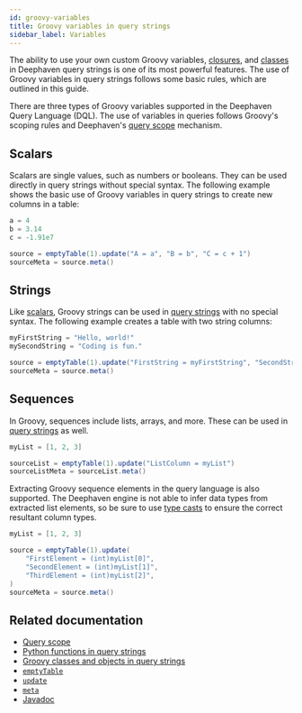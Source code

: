 ```yaml
---
id: groovy-variables
title: Groovy variables in query strings
sidebar_label: Variables
---
```


The ability to use your own custom Groovy variables, [closures](./groovy-closures.md), and [classes](./groovy-classes.md) in Deephaven query strings is one of its most powerful features. The use of Groovy variables in query strings follows some basic rules, which are outlined in this guide.

There are three types of Groovy variables supported in the Deephaven Query Language (DQL). The use of variables in queries follows Groovy's scoping rules and Deephaven's [query scope](./queryscope.md) mechanism.

## Scalars

Scalars are single values, such as numbers or booleans. They can be used directly in query strings without special syntax. The following example shows the basic use of Groovy variables in query strings to create new columns in a table:

```groovy order=source,sourceMeta
a = 4
b = 3.14
c = -1.91e7

source = emptyTable(1).update("A = a", "B = b", "C = c + 1")
sourceMeta = source.meta()
```

## Strings

Like [scalars](#scalars), Groovy strings can be used in [query strings](./query-string-overview.md) with no special syntax. The following example creates a table with two string columns:

```groovy order=source,sourceMeta
myFirstString = "Hello, world!"
mySecondString = "Coding is fun."

source = emptyTable(1).update("FirstString = myFirstString", "SecondString = mySecondString")
sourceMeta = source.meta()
```

## Sequences

In Groovy, sequences include lists, arrays, and more. These can be used in [query strings](./query-string-overview.md) as well.

```groovy order=sourceList,sourceListMeta
myList = [1, 2, 3]

sourceList = emptyTable(1).update("ListColumn = myList")
sourceListMeta = sourceList.meta()
```

Extracting Groovy sequence elements in the query language is also supported. The Deephaven engine is not able to infer data types from extracted list elements, so be sure to use [type casts](./casting.md#type-casts) to ensure the correct resultant column types.

```groovy order=source,sourceMeta
myList = [1, 2, 3]

source = emptyTable(1).update(
    "FirstElement = (int)myList[0]",
    "SecondElement = (int)myList[1]",
    "ThirdElement = (int)myList[2]",
)
sourceMeta = source.meta()
```

## Related documentation

- [Query scope](./queryscope.md)
- [Python functions in query strings](./groovy-closures.md)
- [Groovy classes and objects in query strings](./groovy-classes.md)
- [`emptyTable`](../reference/table-operations/create/emptyTable.md)
- [`update`](../reference/table-operations/select/update.md)
- [`meta`](../reference/table-operations/metadata/meta.md)
- [Javadoc](/core/javadoc/io/deephaven/engine/context/QueryScope.html)

